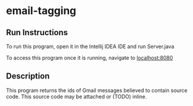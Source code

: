 # email-tagging

## Run Instructions
To run this program, open it in the Intellij IDEA IDE and run Server.java

To access this program once it is running, navigate to <localhost:8080>

## Description
This program returns the ids of Gmail messages believed to contain source code.
This source code may be attached or (TODO) inline.